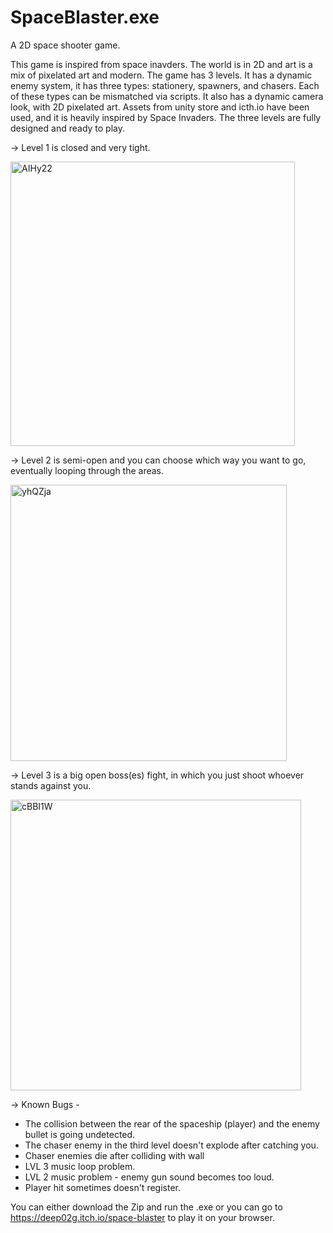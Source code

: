 # SpaceBlaster.exe
A 2D space shooter game.

This game is inspired from space inavders. The world is in 2D and art is a mix of pixelated art and modern. 
The game has 3 levels.  It has a dynamic enemy system, it has three types: stationery, spawners, and chasers. Each of these types can be mismatched via scripts.
It also has a dynamic camera look, with 2D pixelated art. Assets from unity store and icth.io have been used, and it is heavily inspired by Space Invaders.
The three levels are fully designed and ready to play.




-> Level 1 is closed and very tight.
 
<img width="455" alt="AIHy22" src="https://github.com/deep02g/SpaceBlaster.exe/assets/63899250/9220d0e4-8403-49f4-abf2-9c1b230fbd7b"> 


-> Level 2 is semi-open and you can choose which way you want to go, eventually looping through the areas.  

<img width="442" alt="yhQZja" src="https://github.com/deep02g/SpaceBlaster.exe/assets/63899250/88fcf2ea-8657-41e6-9527-0736a53b54e1">


-> Level 3 is a big open boss(es) fight, in which you just shoot whoever stands against you. 

<img width="465" alt="cBBI1W" src="https://github.com/deep02g/SpaceBlaster.exe/assets/63899250/08e3f6c6-aa32-4b1b-855d-255d8014c915">


-> Known Bugs - 

 - The collision between the rear of the spaceship (player) and the enemy bullet is going undetected. 
 - The chaser enemy in the third level doesn't explode after catching you.
 - Chaser enemies die after colliding with wall
 - LVL 3 music loop problem.
 - LVL 2 music problem - enemy gun sound becomes too loud.
 - Player hit sometimes doesn't register. 


You can either download the Zip and run the .exe or you can go to https://deep02g.itch.io/space-blaster to play it on your browser. 





